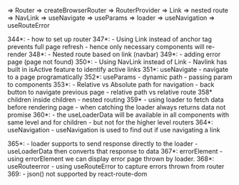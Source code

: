 => Router
=> createBrowserRouter
=> RouterProvider
=> Link
=> nested route
=> NavLink
=> useNavigate
=> useParams
=> loader
=> useNavigation
=> useRouteError

344*:
    - how to set up router
347*:
    - Using Link instead of anchor tag prevents full page refresh
    - hence only necessary components will re-render
348*:
    - Nested route based on link (navbar)
349*:
    - adding error page (page not found)
350*:
    - Using NavLink instead of Link
    - Navlink has built in isActive feature to identify active links
351*: useNavigate
    - navigate to a page programatically
352*: useParams
    - dynamic path
    - passing param to components
353*:
    - Relative vs Absolute path for navigation
    - back button to navigate previous page
    - relative path vs relative route
358* children inside children
    - nested routing
359*
    - using loader to fetch data before rendering page
    - when catching the loader always returns data not promise
360*:
    - the useLoaderData will be available in all components with
    same level and for children
    - but not for the higher level routers
364*: useNavigation
    - useNavigation is used to find out if use navigating a link
    
365*: 
    - loader supports to send response directly to the loader
    - useLoaderData then converts that response to data
367*: errorElement
    - using errorElement we can display error page thrown by loader.
368*: useRouteerror
    - using useRouteError to capture errors thrown from router
369:
    - json() not supported by react-route-dom